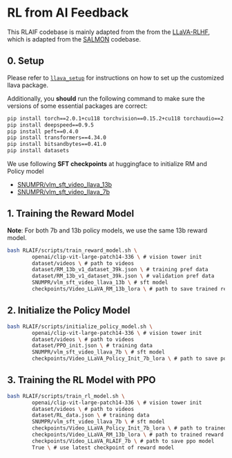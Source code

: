# RL from AI Feedback

This RLAIF codebase is mainly adapted from the from the [LLaVA-RLHF](https://github.com/llava-rlhf/LLaVA-RLHF.git), which is adapted from the [SALMON](https://github.com/Edward-Sun/SALMON) codebase.

## 0. Setup

Please refer to [`llava_setup`](../llava_setup) for instructions on how to set up the customized llava package.

Additionally, you **should** run the following command to make sure the versions of some essential packages are correct:

```bash
pip install torch==2.0.1+cu118 torchvision==0.15.2+cu118 torchaudio==2.0.2 --index-url https://download.pytorch.org/whl/cu118
pip install deepspeed==0.9.5
pip install peft==0.4.0
pip install transformers==4.34.0
pip install bitsandbytes==0.41.0
pip install datasets
```

We use following **SFT checkpoints** at huggingface to initialize RM and Policy model
- [SNUMPR/vlm_sft_video_llava_13b](https://huggingface.co/SNUMPR/vlm_sft_video_llava_13b)
- [SNUMPR/vlm_sft_video_llava_7b](https://huggingface.co/SNUMPR/vlm_sft_video_llava_7b)


## 1. Training the Reward Model
**Note**: For both 7b and 13b policy models, we use the same 13b reward model.
```bash
bash RLAIF/scripts/train_reward_model.sh \
		openai/clip-vit-large-patch14-336 \ # vision tower init
		dataset/videos \ # path to videos
		dataset/RM_13b_v1_dataset_39k.json \ # training pref data
		dataset/RM_13b_v1_dataset_39k.json \ # validation pref data
		SNUMPR/vlm_sft_video_llava_13b \ # sft model
		checkpoints/Video_LLaVA_RM_13b_lora \ # path to save trained reward model
```


## 2. Initialize the Policy Model
```bash
bash RLAIF/scripts/initialize_policy_model.sh \
		openai/clip-vit-large-patch14-336 \ # vision tower init
		dataset/videos \ # path to videos
		dataset/PPO_init.json \ # training data
		SNUMPR/vlm_sft_video_llava_7b \ # sft model
		checkpoints/Video_LLaVA_Policy_Init_7b_lora \ # path to save policy model init
```

## 3. Training the RL Model with PPO
```bash
bash RLAIF/scripts/train_rl_model.sh \
		openai/clip-vit-large-patch14-336 \ # vision tower init
		dataset/videos \ # path to videos
		dataset/RL_data.json \ # training data
		SNUMPR/vlm_sft_video_llava_7b \ # sft model
		checkpoints/Video_LLaVA_Policy_Init_7b_lora \ # path to trained policy model lora
		checkpoints/Video_LLaVA_RM_13b_lora \ # path to trained reward model lora
		checkpoints/Video_LLaVA_RLAIF_7b \ # path to save ppo model
		True \ # use latest checkpoint of reward model
```
